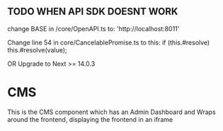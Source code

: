 ## TODO WHEN API SDK DOESNT WORK

change BASE in /core/OpenAPI.ts to:
'http://localhost:8011'

Change line 54 in core/CancelablePromise.ts to this:
                if (this.#resolve) this.#resolve(value);

OR Upgrade to Next >= 14.0.3

# CMS

This is the CMS component which has an Admin Dashboard and Wraps around the frontend, displaying the frontend in an iframe

